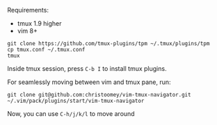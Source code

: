 Requirements:
 - tmux 1.9 higher
 - vim 8+


```shell
git clone https://github.com/tmux-plugins/tpm ~/.tmux/plugins/tpm
cp tmux.conf ~/.tmux.conf
tmux
```

Inside tmux session, press `C-b I` to install tmux plugins.

For seamlessly moving between vim and tmux pane, run:

```shell
git clone git@github.com:christoomey/vim-tmux-navigator.git ~/.vim/pack/plugins/start/vim-tmux-navigator
```

Now, you can use `C-h/j/k/l` to move around
